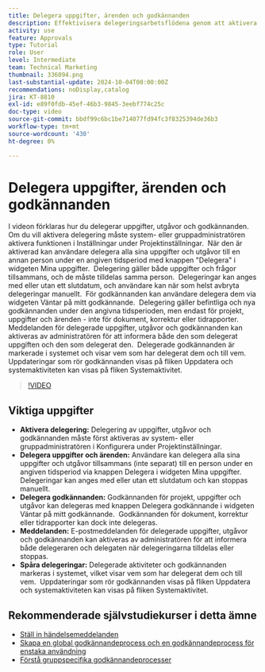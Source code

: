 ```yaml
---
title: Delegera uppgifter, ärenden och godkännanden
description: Effektivisera delegeringsarbetsflödena genom att aktivera delegering av uppgifter och godkännanden i installationsprogrammet, använda knapparna Delegera och Delegera godkännande, ange e-postmeddelanden för tilldelningar och spåra uppdateringar och systemaktiviteter för tydlig tillsyn.
activity: use
feature: Approvals
type: Tutorial
role: User
level: Intermediate
team: Technical Marketing
thumbnail: 336094.png
last-substantial-update: 2024-10-04T00:00:00Z
recommendations: noDisplay,catalog
jira: KT-8810
exl-id: e89f0fdb-45ef-46b3-9845-3eebf774c25c
doc-type: video
source-git-commit: bbdf99c6bc1be714077fd94fc3f8325394de36b3
workflow-type: tm+mt
source-wordcount: '430'
ht-degree: 0%

---
```


# Delegera uppgifter, ärenden och godkännanden

I videon förklaras hur du delegerar uppgifter, utgåvor och godkännanden. &#x200B; Om du vill aktivera delegering måste system- eller gruppadministratören aktivera funktionen i Inställningar under Projektinställningar. &#x200B; När den är aktiverad kan användare delegera alla sina uppgifter och utgåvor till en annan person under en angiven tidsperiod med knappen &quot;Delegera&quot; i widgeten Mina uppgifter. &#x200B; Delegering gäller både uppgifter och frågor tillsammans, och de måste tilldelas samma person. &#x200B; Delegeringar kan anges med eller utan ett slutdatum, och användare kan när som helst avbryta delegeringar manuellt. &#x200B;
För godkännanden kan användare delegera dem via widgeten Väntar på mitt godkännande. &#x200B; Delegering gäller befintliga och nya godkännanden under den angivna tidsperioden, men endast för projekt, uppgifter och ärenden - inte för dokument, korrektur eller tidrapporter. &#x200B; Meddelanden för delegerade uppgifter, utgåvor och godkännanden kan aktiveras av administratören för att informera både den som delegerat uppgiften och den som delegerat den. &#x200B;
Delegerade godkännanden är markerade i systemet och visar vem som har delegerat dem och till vem. &#x200B; Uppdateringar som rör godkännanden visas på fliken Uppdatera och systemaktiviteten kan visas på fliken Systemaktivitet. &#x200B;


>[!VIDEO](https://video.tv.adobe.com/v/3446380/?quality=12&learn=on&enablevpops=1&captions=swe)

## Viktiga uppgifter

* **Aktivera delegering:** Delegering av uppgifter, utgåvor och godkännanden måste först aktiveras av system- eller gruppadministratören i Konfigurera under Projektinställningar.
* **Delegera uppgifter och ärenden:** Användare kan delegera alla sina uppgifter och utgåvor tillsammans (inte separat) till en person under en angiven tidsperiod via knappen Delegera i widgeten Mina uppgifter. &#x200B; Delegeringar kan anges med eller utan ett slutdatum och kan stoppas manuellt.
* **Delegera godkännanden:** Godkännanden för projekt, uppgifter och utgåvor kan delegeras med knappen Delegera godkännande i widgeten Väntar på mitt godkännande. &#x200B; Godkännanden för dokument, korrektur eller tidrapporter kan dock inte delegeras.
* **Meddelanden:** E-postmeddelanden för delegerade uppgifter, utgåvor och godkännanden kan aktiveras av administratören för att informera både delegeraren och delegaten när delegeringarna tilldelas eller stoppas.
* **Spåra delegeringar:** Delegerade aktiviteter och godkännanden markeras i systemet, vilket visar vem som har delegerat dem och till vem. &#x200B; Uppdateringar som rör godkännanden visas på fliken Uppdatera och systemaktiviteten kan visas på fliken Systemaktivitet.


## Rekommenderade självstudiekurser i detta ämne

* [Ställ in händelsemeddelanden](/help/administration-and-setup/email-and-in-app-notifications/admin-set-up-event-notifications.md)
* [Skapa en global godkännandeprocess och en godkännandeprocess för enstaka användning](/help/manage-work/approval-processes-and-milestone-paths/create-a-single-use-approval-process.md)
* [Förstå gruppspecifika godkännandeprocesser](/help/administration-and-setup/approval-processes-and-milestone-paths/group-specific-approval-processes.md)


